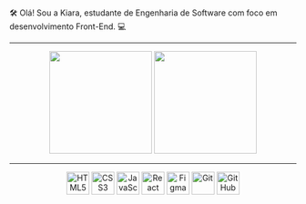  🛠️ Olá! Sou a Kiara, estudante de Engenharia de Software com foco em desenvolvimento Front-End. 💻

---

<div align="center">
  <img height="180em" src="https://github-readme-stats.vercel.app/api?username=kiaraengineer-dev&show_icons=true&count_private=true&title=kiaraengineer-dev&title_color=9B59B6&text_color=E91E63&icon_color=9B59B6&bg_color=000000&border_color=222222" />
  <img height="180em" src="https://github-readme-stats.vercel.app/api/top-langs/?username=kiaraengineer-dev&layout=compact&text_color=E91E63&title_color=9B59B6&icon_color=9B59B6&bg_color=000000&border_color=222222" />
</div>


---


<p align="center">
  <img src="https://cdn.jsdelivr.net/gh/devicons/devicon/icons/html5/html5-original.svg" height="40" alt="HTML5" />
  <img src="https://cdn.jsdelivr.net/gh/devicons/devicon/icons/css3/css3-original.svg" height="40" alt="CSS3" />
  <img src="https://cdn.jsdelivr.net/gh/devicons/devicon/icons/javascript/javascript-original.svg" height="40" alt="JavaScript" />
  <img src="https://cdn.jsdelivr.net/gh/devicons/devicon/icons/react/react-original.svg" height="40" alt="React" />
  <img src="https://cdn.jsdelivr.net/gh/devicons/devicon/icons/figma/figma-original.svg" height="40" alt="Figma" />
  <img src="https://cdn.jsdelivr.net/gh/devicons/devicon/icons/git/git-original.svg" height="40" alt="Git" />
  <img src="https://raw.githubusercontent.com/danielcranney/readme-generator/main/public/icons/socials/github-dark.svg" height="40" alt="GitHub" />
</p>




          








